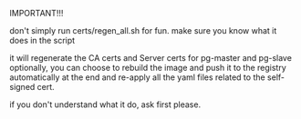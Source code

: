 IMPORTANT!!!

don't simply run certs/regen_all.sh for fun.
make sure you know what it does in the script

it will regenerate the CA certs and Server certs for pg-master and pg-slave
optionally, you can choose to rebuild the image and push it to the registry automatically 
at the end and re-apply all the yaml files related to the self-signed cert.

if you don't understand what it do, ask first please.
